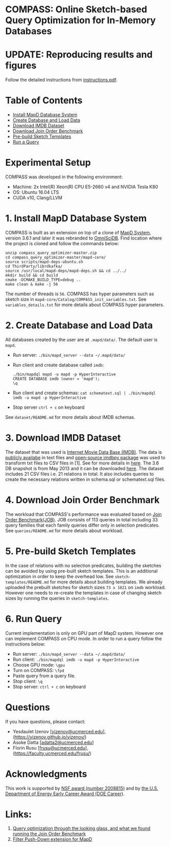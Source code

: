 # COMPASS: Online Sketch-based Query Optimization for In-Memory Databases

# UPDATE: Reproducing results and figures
Follow the detailed instructions from [instructions.pdf](https://github.com/yizenov/compass_optimizer/blob/master/instructions.pdf). </br>

# Table of Contents
- [Install MapD Database System](#installation)
- [Create Database and Load Data](#load)
- [Download IMDB Dataset](#dataset)
- [Download Join Order Benchmark](#benchmark)
- [Pre-build Sketch Templates](#templates)
- [Run a Query](#runquery)

# Experimental Setup
COMPASS was developed in the following environment:
- Machine: 2x Intel(R) Xeon(R) CPU E5-2660 v4 and NVIDIA Tesla K80
- OS: Ubuntu 16.04 LTS
- CUDA v10, Clang/LLVM

# 1. Install MapD Database System
COMPASS is built as an extension on top of a clone of [MapD System](https://github.com/omnisci/omniscidb), version 3.6.1 and later it was rebranded to [OmniSciDB](https://www.omnisci.com/). Find location where the project is cloned and follow the commands below:

    unzip compass_query_optimizer-master.zip
    cd compass_query_optimizer-master/mapd-core/
    source scripts/mapd-deps-ubuntu.sh
    cd ThirdParty/librdkafka/
    source /usr/local/mapd-deps/mapd-deps.sh && cd ../../
    mkdir build && cd build
    cmake -DCMAKE_BUILD_TYPE=debug ..
    make clean & make -j 56
    
The number of threads is `56`. COMPASS has hyper parameters such as sketch size in `mapd-core/Catalog/COMPASS_init_variables.txt`. See `variables_details.txt` for more details about COMPASS hyper parameters.

# 2. Create Database and Load Data
All databases created by the user are at `.mapd/data/`. The default user is `mapd`.
    
- Run server: `./bin/mapd_server --data ~/.mapd/data/`
- Run client and create database called `imdb`:

    `./bin/mapdql mapd -u mapd -p HyperInteractive` \
    `CREATE DATABASE imdb (owner = 'mapd');` \
    `\q`
- Run client and create schemas: `cat schematext.sql | ./bin/mapdql imdb -u mapd -p HyperInteractive`
- Stop server `ctrl + c` on keyboard

See `dataset/README.md` for more details about IMDB schemas.

# 3. Download IMDB Dataset
The dataset that was used is [Internet Movie Data Base (IMDB)](https://www.imdb.com/). The data is [publicly availabe](ftp://ftp.fu-berlin.de/pub/misc/movies/database/) in text files and [open-source imdbpy package](https://bitbucket.org/alberanid/imdbpy/get/5.0.zip) was used to transform txt files to CSV files in [1]. See for more details in [here](https://github.com/gregrahn/join-order-benchmark). The 3.6 DB snapshot is from May 2013 and it can be downloaded [here](homepages.cwi.nl/~boncz/job/imdb.tgz). The dataset includes 21 CSV files i.e. 21 relations in total. It also includes queries to create the necessary relations written in schema.sql or schematext.sql files.

# 4. Download Join Order Benchmark
The workload that COMPASS's performance was evaluated based on [Join Order Benchmark(JOB)](http://www-db.in.tum.de/~leis/qo/job.tgz). JOB consists of 113 queries in total including 33 query families that each family queries differ only in selection predicates. See `queries/README.md` for more details about workload.

# 5. Pre-build Sketch Templates
In the case of relations with no selection predicates, building the sketches can be avoided by using pre-built sketch templates. This is an additional optimization in order to keep the overhead low. See `sketch-templates/README.md` for more details about building templates. We already uploaded the prebuilt sketches for sketch sizes `73 x 1021` on `imdb` workload. However one needs to re-create the templates in case of changing sketch sizes by running the queries in `sketch-templates`.

# 6. Run Query
Current implementation is only on GPU part of MapD system. However one can implement COMPASS on CPU mode. In order to run a query follow the instructions below:

- Run server: `./bin/mapd_server --data ~/.mapd/data/`
- Run client: `./bin/mapdql imdb -u mapd -p HyperInteractive`
- Choose GPU mode: `\gpu`
- Turn on COMPASS: `\fpd`
- Paste query from a query file.
- Stop client: `\q`
- Stop server: `ctrl + c` on keyboard
    
# Questions
If you have questions, please contact:
- Yesdaulet Izenov [yizenov@ucmerced.edu], (https://yizenov.github.io/yizenov/)
- Asoke Datta [adatta2@ucmerced.edu]
- Florin Rusu [frusu@ucmerced.edu], (https://faculty.ucmerced.edu/frusu/)

# Acknowledgments
This work is supported by [NSF award (number 2008815)](https://www.nsf.gov/awardsearch/showAward?AWD_ID=2008815&HistoricalAwards=false) and by [the U.S. Department of Energy Early Career Award (DOE Career)](http://ascr-discovery.science.doe.gov/2014/08/leaping-to-exascale/).

# Links:
1.  [Query optimization through the looking glass, and what we found running the Join Order Benchmark](https://doi.org/10.1007/s00778-017-0480-7)
2.  [Filter Push-Down extension for MapD](https://github.com/junhyungshin/mapd-core-fpd)
